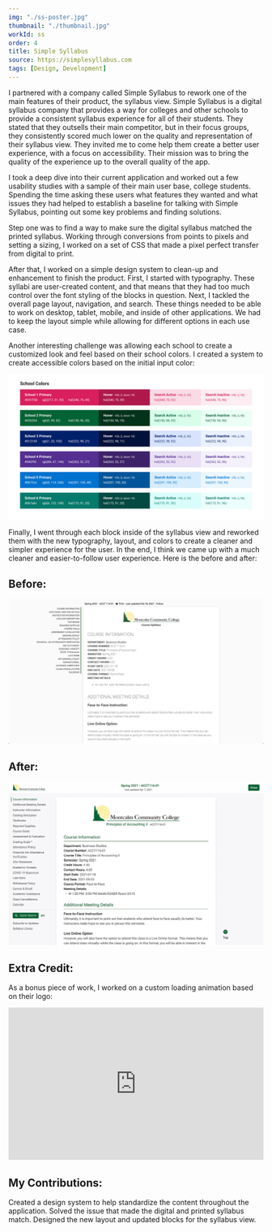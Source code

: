 ```yaml
---
img: "./ss-poster.jpg"
thumbnail: "./thumbnail.jpg"
workId: ss
order: 4
title: Simple Syllabus
source: https://simplesyllabus.com
tags: [Design, Development]
---
```


I partnered with a company called Simple Syllabus to rework one of the main features of their product, the syllabus view. Simple Syllabus is a digital syllabus company that provides a way for colleges and other schools to provide a consistent syllabus experience for all of their students. They stated that they outsells their main competitor, but in their focus groups, they consistently scored much lower on the quality and representation of their syllabus view. They invited me to come help them create a better user experience, with a focus on accessibility. Their mission was to bring the quality of the experience up to the overall quality of the app.

I took a deep dive into their current application and worked out a few usability studies with a sample of their main user base, college students. Spending the time asking these users what features they wanted and what issues they had helped to establish a baseline for talking with Simple Syllabus, pointing out some key problems and finding solutions.

Step one was to find a way to make sure the digital syllabus matched the printed syllabus. Working through conversions from points to pixels and setting a sizing, I worked on a set of CSS that made a pixel perfect transfer from digital to print.

After that, I worked on a simple design system to clean-up and enhancement to finish the product. First, I started with typography. These syllabi are user-created content, and that means that they had too much control over the font styling of the blocks in question. Next, I tackled the overall page layout, navigation, and search. These things needed to be able to work on desktop, tablet, mobile, and inside of other applications. We had to keep the layout simple while allowing for different options in each use case.

Another interesting challenge was allowing each school to create a customized look and feel based on their school colors. I created a system to create accessible colors based on the initial input color:

![School Color System](./ss-colors.jpg)

Finally, I went through each block inside of the syllabus view and reworked them with the new typography, layout, and colors to create a cleaner and simpler experience for the user. In the end, I think we came up with a much cleaner and easier-to-follow user experience. Here is the before and after:

## Before:
![Before: Syllabus](./ss-before.jpg)

## After:
![After: Syllabus](./ss-after.jpg)

## Extra Credit:
As a bonus piece of work, I worked on a custom loading animation based on their logo:
<iframe height="300" style="width: 100%;" scrolling="no" title="SS Loading... Official" src="https://codepen.io/davidleininger/embed/7147dfc450330556e6a3f7e295362b1d?default-tab=result&theme-id=dark" frameborder="no" loading="lazy" allowtransparency="true" allowfullscreen="true">
  See the Pen <a href="https://codepen.io/davidleininger/pen/7147dfc450330556e6a3f7e295362b1d">
  SS Loading... Official</a> by David Leininger (<a href="https://codepen.io/davidleininger">@davidleininger</a>)
  on <a href="https://codepen.io">CodePen</a>.
</iframe>

## My Contributions:
Created a design system to help standardize the content throughout the application. Solved the issue that made the digital and printed syllabus match. Designed the new layout and updated blocks for the syllabus view.
